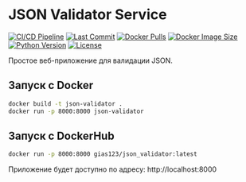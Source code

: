 # JSON Validator Service

[![CI/CD Pipeline](https://github.com/gireassen/json_validator/actions/workflows/docker-build-test.yml/badge.svg)](https://github.com/gireassen/json_validator/actions/workflows/docker-build-test.yml)
[![Last Commit](https://img.shields.io/github/last-commit/gireassen/json_validator)](https://github.com/gireassen/json_validator/commits/main)
[![Docker Pulls](https://img.shields.io/docker/pulls/gias123/json_validator)](https://hub.docker.com/r/gias123/json_validator)
[![Docker Image Size](https://img.shields.io/docker/image-size/gias123/json_validator/latest)](https://hub.docker.com/r/gias123/json_validator)
[![Python Version](https://img.shields.io/badge/python-3.9%20%7C%203.10%20%7C%203.11-blue)](https://www.python.org/)
[![License](https://img.shields.io/github/license/gias123/json_validator)](https://github.com/gireassen/json_validator/blob/main/LICENSE)

Простое веб-приложение для валидации JSON.

## Запуск с Docker

```bash
docker build -t json-validator .
docker run -p 8000:8000 json-validator
```

## Запуск с DockerHub
```bash
docker run -p 8000:8000 gias123/json_validator:latest
```

Приложение будет доступно по адресу: http://localhost:8000